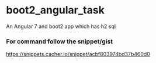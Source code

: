 # boot2_angular_task
An Angular 7 and boot2 app which has h2 sql 

### For command follow the snippet/gist
https://snippets.cacher.io/snippet/acbf803974bd37b460d0
